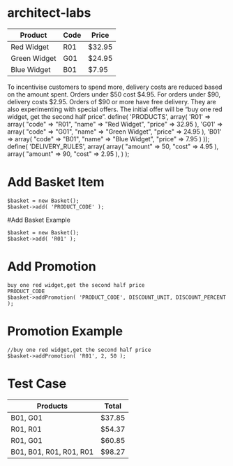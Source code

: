 # architect-labs
<table>
<thead>
<tr>
<th>Product</th>
<th>Code</th>
<th>Price</th>
</tr>
</thead>
<tbody>
<tr>
<td>Red Widget</td>
<td>R01</td>
<td>$32.95</td>
</tr>
<tr>
<td>Green Widget</td>
<td>G01</td>
<td>$24.95</td>
</tr>
<tr>
<td>Blue Widget</td>
<td>B01</td>
<td>$7.95</td>
</tr>
</tbody>
</table>
To incentivise customers to spend more, delivery costs are reduced based on the amount 
spent. Orders under $50 cost $4.95. For orders under $90, delivery costs $2.95. Orders of 
$90 or more have free delivery.
They are also experimenting with special offers. The initial offer will be “buy one red widget, 
get the second half price”.
    define( 'PRODUCTS', array(
    	   'R01' => array(
    	   	    "code"  => "R01",
    	   	    "name"  => "Red Widget",
    	   	    "price" => 32.95
    	   ),
    	   'G01' => array(
    	   	    "code"  => "G01",
    	   	    "name"  => "Green Widget",
    	   	    "price" => 24.95
    	   ),
    	   'B01' => array(
    	        "code"  => "B01",
    	        "name"  => "Blue Widget",
    	        "price" => 7.95
    	   )
               ));
    define( 'DELIVERY_RULES', 
        array(
            array(
          	    "amount" => 50,
          	    "cost"      => 4.95
            ),
            array(
          	    "amount" => 90,
          	    "cost"      => 2.95
            ),
          ) 
        );
        
# Add Basket Item

    $basket = new Basket();
    $basket->add( 'PRODUCT_CODE' );
    
#Add Basket Example

    $basket = new Basket();
    $basket->add( 'R01' );
    
# Add Promotion 
    buy one red widget,get the second half price  
    PRODUCT_CODE
    $basket->addPromotion( 'PRODUCT_CODE', DISCOUNT_UNIT, DISCOUNT_PERCENT );

# Promotion Example    
    //buy one red widget,get the second half price
    $basket->addPromotion( 'R01', 2, 50 );
   
# Test Case
<table>
<thead>
<tr>
<th>Products</th>
<th>Total</th>
</tr>
</thead>
<tbody>
<tr>
<td>B01, G01</td>
<td>$37.85</td>
</tr>
<tr>
<td>R01, R01</td>
<td>$54.37</td>
</tr>
<tr>
<td>R01, G01</td>
<td>$60.85</td>
</tr>
<tr>
<td>B01, B01, R01, R01, R01</td>
<td>$98.27</td>
</tr>
</tbody>
</table>